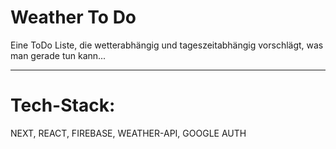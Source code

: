 # Weather To Do

Eine ToDo Liste, die wetterabhängig und tageszeitabhängig vorschlägt, was man gerade tun kann...

---

# Tech-Stack:

NEXT, REACT, FIREBASE, WEATHER-API, GOOGLE AUTH
